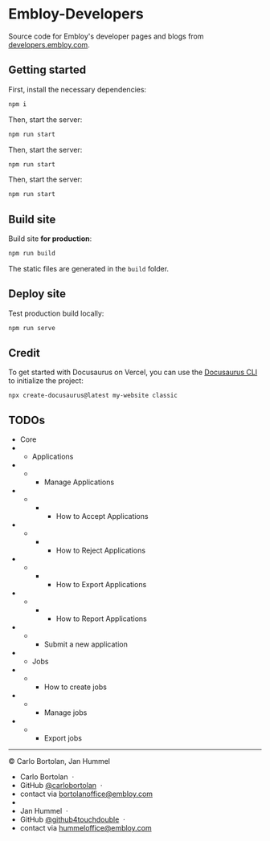 # Embloy-Developers

Source code for Embloy's developer pages and blogs from [developers.embloy.com](https://developers.embloy.com).

## Getting started

First, install the necessary dependencies:

```bash
npm i
```
Then, start the server:
```bash
npm run start
```

Then, start the server:
```bash
npm run start
```

Then, start the server:
```bash
npm run start
```

## Build site

Build site **for production**:

```bash
npm run build
```

The static files are generated in the `build` folder.

## Deploy site

Test production build locally:

```bash
npm run serve
```

## Credit

To get started with Docusaurus on Vercel, you can use the [Docusaurus CLI](https://v2.docusaurus.io/docs/installation#scaffold-project-website) to initialize the project:

```shell
npx create-docusaurus@latest my-website classic
```

## TODOs

-  Core
- -  Applications
- - -  Manage Applications
- - - -  How to Accept Applications
- - - -  How to Reject Applications
- - - -  How to Export Applications
- - - -  How to Report Applications
- - -  Submit a new application
- -  Jobs
- - -  How to create jobs
- - -  Manage jobs
- - -  Export jobs

---

© Carlo Bortolan, Jan Hummel

-  Carlo Bortolan &nbsp;&middot;&nbsp;
-  GitHub [@carlobortolan](https://github.com/carlobortolan) &nbsp;&middot;&nbsp;
-  contact via [bortolanoffice@embloy.com](mailto:bortolanoffice@embloy.com)
- 
-  Jan Hummel &nbsp;&middot;&nbsp;
-  GitHub [@github4touchdouble](https://github.com/github4touchdouble) &nbsp;&middot;&nbsp;
-  contact via [hummeloffice@embloy.com](mailto:hummeloffice@embloy.com)
